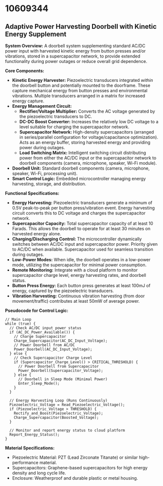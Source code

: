 # 10609344

## Adaptive Power Harvesting Doorbell with Kinetic Energy Supplement

**System Overview:** A doorbell system supplementing standard AC/DC power input with harvested kinetic energy from button presses and/or vibrations, stored in a supercapacitor network, to provide extended functionality during power outages or reduce overall grid dependence.

**Core Components:**

*   **Kinetic Energy Harvester:** Piezoelectric transducers integrated *within* the doorbell button and potentially mounted to the doorframe. These capture mechanical energy from button presses and environmental vibrations. Multiple transducers arranged in a matrix for increased energy capture.
*   **Energy Management Circuit:**
    *   **Rectifier/Voltage Multiplier:** Converts the AC voltage generated by the piezoelectric transducers to DC.
    *   **DC-DC Boost Converter:** Increases the relatively low DC voltage to a level suitable for charging the supercapacitor network.
    *   **Supercapacitor Network:**  High-density supercapacitors (arranged in series/parallel configuration for voltage/capacitance optimization). Acts as an energy buffer, storing harvested energy and providing power during outages.
    *   **Load Switching Matrix:**  Intelligent switching circuit distributing power from either the AC/DC input or the supercapacitor network to doorbell components (camera, microphone, speaker, Wi-Fi module).
*   **Doorbell Unit:** Standard doorbell components (camera, microphone, speaker, Wi-Fi, processing unit).
*   **Smart Control Logic:** Embedded microcontroller managing energy harvesting, storage, and distribution.

**Functional Specifications:**

*   **Energy Harvesting:**  Piezoelectric transducers generate a minimum of 0.5V peak-to-peak per button press/vibration event.  Energy harvesting circuit converts this to DC voltage and charges the supercapacitor network.
*   **Supercapacitor Capacity:** Total supercapacitor capacity of at least 10 Farads. This allows the doorbell to operate for at least 30 minutes on harvested energy alone.
*   **Charging/Discharging Control:** The microcontroller dynamically switches between AC/DC input and supercapacitor power. Priority given to AC/DC when available. Supercapacitor used for seamless transition during outages.
*   **Low-Power Modes:** When idle, the doorbell operates in a low-power mode, utilizing the supercapacitor for minimal power consumption.
*   **Remote Monitoring:** Integrate with a cloud platform to monitor supercapacitor charge level, energy harvesting rates, and doorbell status.
*   **Button Press Energy:** Each button press generates at least 100mJ of energy, captured by the piezoelectric transducers.
*   **Vibration Harvesting:**  Continuous vibration harvesting (from door movement/traffic) contributes at least 50mW of average power.

**Pseudocode for Control Logic:**

```
// Main Loop
while (true) {
  // Check AC/DC input power status
  if (AC_DC_Power_Available()) {
    // Charge Supercapacitor
    Charge_Supercapacitor(AC_DC_Input_Voltage);
    // Power Doorbell from AC/DC
    Power_Doorbell(AC_DC_Input_Voltage);
  } else {
    // Check Supercapacitor Charge Level
    if (Supercapacitor_Charge_Level() > CRITICAL_THRESHOLD) {
      // Power Doorbell from Supercapacitor
      Power_Doorbell(Supercapacitor_Voltage);
    } else {
      // Doorbell in Sleep Mode (Minimal Power)
      Enter_Sleep_Mode();
    }
  }

  // Energy Harvesting Loop (Runs Continuously)
  Piezoelectric_Voltage = Read_Piezoelectric_Voltage();
  if (Piezoelectric_Voltage > THRESHOLD) {
    Rectify_and_Boost(Piezoelectric_Voltage);
    Charge_Supercapacitor(Boosted_Voltage);
  }

  // Monitor and report energy status to cloud platform
  Report_Energy_Status();
}
```

**Material Specifications:**

*   Piezoelectric Material: PZT (Lead Zirconate Titanate) or similar high-performance material.
*   Supercapacitors: Graphene-based supercapacitors for high energy density and long cycle life.
*   Enclosure: Weatherproof and durable plastic or metal housing.